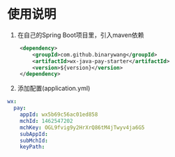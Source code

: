 # 使用说明
1. 在自己的Spring Boot项目里，引入maven依赖
```xml
    <dependency>
        <groupId>com.github.binarywang</groupId>
        <artifactId>wx-java-pay-starter</artifactId>
        <version>${version}</version>
    </dependency>
 ```
2. 添加配置(application.yml)
```yml
wx:
  pay:
    appId: wx5b69c56ac01ed858
    mchId: 1462547202
    mchKey: OGL9fvig9y2HrXrQ86tM4jTwyv4ja6G5
    subAppId:
    subMchId:
    keyPath:
```







